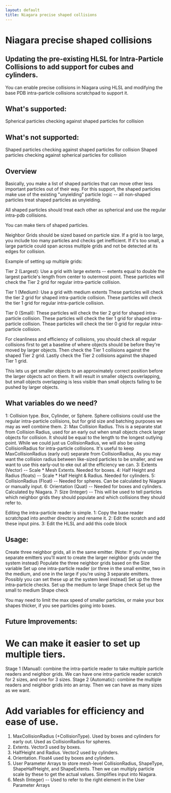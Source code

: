 ```yaml
---
layout: default
title: Niagara precise shaped collisions
---
```

# Niagara precise shaped collisions

## Updating the pre-existing HLSL for Intra-Particle Collisions to add support for cubes and cylinders.

You can enable precise collisions in Niagara using HLSL and modifying the base PDB intra-particle collisions scratchpad to support it.

## What's supported:
Spherical particles checking against shaped particles for collision

## What's not supported:
Shaped particles checking against shaped particles for collision
Shaped particles checking against spherical particles for collision

## Overview

Basically, you make a list of shaped particles that can move other less important particles out of their way. For this support, the shaped particles make use of the existing "unyielding" particle logic -- all non-shaped  particles treat shaped particles as unyielding.

All shaped particles should treat each other as spherical and use the regular intra-pdb collisions.

You can make tiers of shaped particles.

Neighbor Grids should be sized based on particle size. If a grid is too large, you include too many particles and checks get inefficient. If it's too small, a large particle could span across multiple grids and not be detected at its edges for collision.

Example of setting up multiple grids:

Tier 2 (Largest): Use a grid with large extents -- extents equal to double the largest particle's length from center to outermost point.
These particles will check the Tier 2 grid for regular intra-particle collision.

Tier 1 (Medium): Use a grid with medium extents
These particles will check the tier 2 grid for shaped intra-particle collision.
These particles will check the tier 1 grid for regular intra-particle collision.

Tier 0 (Small): 
These particles will check the tier 2 grid for shaped intra-particle collision.
These particles will check the tier 1 grid for shaped intra-particle collision.
Theae particles will check the tier 0 grid for regular intra-particle collision.

For cleanliness and efficiency of collisions, you should check all regular collisions first to get a baseline of where objects should be before they're moved by larger objects.
Then check the Tier 1 collisions against the shaped Tier 2 grid.
Lastly check the Tier 2 collisions against the shaped Tier 1 grid.

This lets us get smaller objects to an approximately correct position before the larger objects act on them.
It will result in smaller objects overlapping, but small objects overlapping is less visible than small objects failing to be pushed by larger objects.

## What variables do we need?
1: Collision type. Box, Cylinder, or Sphere. Sphere collisions could use the regular intra-particle collisions, but for grid size and batching purposes we may as well combine them.
2: Max Collision Radius. This is a separate stat from Collision Radius, used for an early out when small objects check larger objects for collision.
It should be equal to the length to the longest outlying point.
While we could just us CollisionRadius, we will also be using CollisionRadius for intra-particle collisions. It's useful to keep MaxCollisionRadius (early out) separate from CollisionRadius,
As you may want the collision radius between like-sized particles to be smaller, and we want to use this early-out to eke out all the efficiency we can.
3: Extents (Vector) -- Scale * Mesh Extents. Needed for boxes.
4: Half Height and Radius (floats) -- Scale * Half Height & Radius. Needed for cylinders.
5: CollisionRadius (Float) -- Needed for spheres. Can be calculated by Niagara or manually input.
6: Orientation (Quat) -- Needed for boxes and cylinders. Calculated by Niagara.
7: Size (Integer) -- This will be used to tell particles which neighbor grids they should populate and which collisions they should refer to.

Editing the intra-particle reader is simple.
1: Copy the base reader scratchpad into another directory and rename it.
2: Edit the scratch and add these input pins.
3: Edit the HLSL and add this code block

<script src="https://gist.github.com/michael-royalty/2ea2279b0f605e758b2f58b993052858.js"></script>

## Usage:
Create three neighbor grids, all in the same emitter. (Note: If you're using separate emitters you'll want to create the larger neighbor grids under the system instead)
Populate the three neighbor grids based on the Size variable
Set up one intra-particle reader (or three in the small emitter, two in the medium, and one in the large if you're using 3 separate emitters. Possibly you can set these up at the system level instead)
Set up the three intra-particle checks.
Set up the medium to large Shape check
Set up the small to medium Shape check

You may need to limit the max speed of smaller particles, or make your box shapes thicker, if you see particles going into boxes.

## Future Improvements:
# We can make it easier to set up multiple tiers.
Stage 1 (Manual): combine the intra-particle reader to take multiple particle readers and neighbor grids. We can have one intra-particle reader scratch for 2 sizes, and one for 3 sizes.
Stage 2 (Automatic): combine the multiple readers and neighbor grids into an array. Then we can have as many sizes as we want.

# Add variables for efficiency and ease of use.
1. MaxCollisionRadius (+CollisionType). Used by boxes and cylinders for early out. Used as CollisionRadius for spheres.
2. Extents. Vector3 used by boxes.
3. HalfHeight and Radius. Vector2 used by cylinders.
4. Orientation. Float4 used by boxes and cylinders.
5. User Parameter Arrays to store mesh-level CollisionRadius, ShapeType, ShapeHalfHeight, and ShapeExtents. Then we can multiply particle scale by these to get the actual values. Simplifies input into Niagara.
6. Mesh (Integer) -- Used to refer to the right element in the User Parameter Arrays
